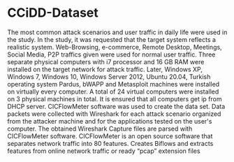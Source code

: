 # CCiDD-Dataset
The most common attack scenarios and user traffic in daily life were used in the study. In the study, it was requested that the target system reflects a realistic system. Web-Browsing, e-commerce, Remote Desktop, Meetings, Social Media, P2P traffics given were used for normal user traffic. Three separate physical computers with i7 processor and 16 GB RAM were installed on the target network for attack traffic. Later, Windows XP, Windows 7, Windows 10, Windows Server 2012, Ubuntu 20.04, Turkish operating system Pardus, bWAPP and Metasploit machines were installed on virtually every computer. A total of 24 virtual computers were installed on 3 physical machines in total. It is ensured that all computers get ip from DHCP server. 
CICFlowMeter software was used to create the data set. Data packets were collected with Wireshark for each attack scenario organized from the attacker machine and for the applications tested on the user's computer. The obtained Wireshark Capture files are parsed with CICFlowMeter software. CICFlowMeter is an open source software that separates network traffic into 80 features. Creates Biflows and extracts features from online network traffic or ready “pcap” extension files 
